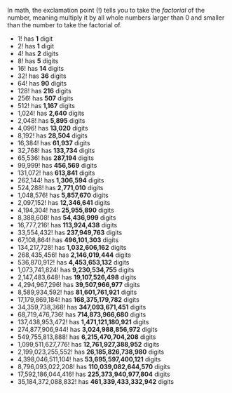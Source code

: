 In math, the exclamation point (!) tells you to take the *factorial* of the number, meaning multiply it by all whole numbers larger than 0 and smaller than the number to take the factorial of.

- 1! has **1** digit
- 2! has **1** digit
- 4! has **2** digits
- 8! has **5** digits
- 16! has **14** digits
- 32! has **36** digits
- 64! has **90** digits
- 128! has **216** digits
- 256! has **507** digits
- 512! has **1,167** digits
- 1,024! has **2,640** digits
- 2,048! has **5,895** digits
- 4,096! has **13,020** digits
- 8,192! has **28,504** digits
- 16,384! has **61,937** digits
- 32,768! has **133,734** digits
- 65,536! has **287,194** digits
- 99,999! has **456,569** digits
- 131,072! has **613,841** digits
- 262,144! has **1,306,594** digits
- 524,288! has **2,771,010** digits
- 1,048,576! has **5,857,670** digits
- 2,097,152! has **12,346,641** digits
- 4,194,304! has **25,955,890** digits
- 8,388,608! has **54,436,999** digits
- 16,777,216! has **113,924,438** digits
- 33,554,432! has **237,949,763** digits
- 67,108,864! has **496,101,303** digits
- 134,217,728! has **1,032,606,162** digits
- 268,435,456! has **2,146,019,444** digits
- 536,870,912! has **4,453,653,132** digits
- 1,073,741,824! has **9,230,534,755** digits
- 2,147,483,648! has **19,107,526,498** digits
- 4,294,967,296! has **39,507,966,977** digits
- 8,589,934,592! has **81,601,761,921** digits
- 17,179,869,184! has **168,375,179,782** digits
- 34,359,738,368! has **347,093,671,451** digits
- 68,719,476,736! has **714,873,966,680** digits
- 137,438,953,472! has **1,471,121,180,921** digits
- 274,877,906,944! has **3,024,988,856,972** digits
- 549,755,813,888! has **6,215,470,704,208** digits
- 1,099,511,627,776! has **12,761,927,388,952** digits
- 2,199,023,255,552! has **26,185,826,738,980** digits
- 4,398,046,511,104! has **53,695,597,400,121** digits
- 8,796,093,022,208! has **110,039,082,644,570** digits
- 17,592,186,044,416! has **225,373,940,977,804** digits
- 35,184,372,088,832! has **461,339,433,332,942** digits
